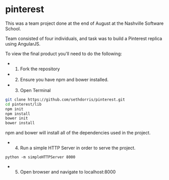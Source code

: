 # pinterest

This was a team project done at the end of August at the Nashville Software School. 

Team consisted of four individuals, and task was to build a Pinterest replica using AngularJS.

To view the final product you'll need to do the following:

* 1. Fork the repository
* 2. Ensure you have npm and bower installed.
* 3. Open Terminal 

```bash
git clone https://github.com/sethdorris/pinterest.git
cd pinterest/lib
npm init
npm install
bower init
bower install
```

npm and bower will install all of the dependencies used in the project. 

* 4. Run a simple HTTP Server in order to serve the project.

`
python -m simpleHTTPServer 8000
`
* 5. Open browser and navigate to localhost:8000